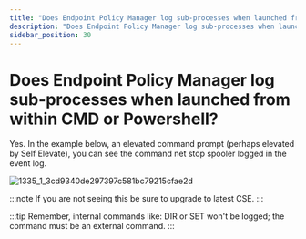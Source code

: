 ```yaml
---
title: "Does Endpoint Policy Manager log sub-processes when launched from within CMD or Powershell?"
description: "Does Endpoint Policy Manager log sub-processes when launched from within CMD or Powershell?"
sidebar_position: 30
---
```


# Does Endpoint Policy Manager log sub-processes when launched from within CMD or Powershell?

Yes. In the example below, an elevated command prompt (perhaps elevated by Self Elevate), you can
see the command net stop spooler logged in the event log.

![1335_1_3cd9340de297397c581bc79215cfae2d](/images/endpointpolicymanager/leastprivilege/1335_1_3cd9340de297397c581bc79215cfae2d.webp)

:::note
If you are not seeing this be sure to upgrade to latest CSE.
:::


:::tip
Remember, internal commands like: DIR or SET won't be logged; the command must be an external
command.
:::
